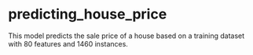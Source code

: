 # predicting_house_price
This model predicts the sale price of a house based on a training dataset with 80 features and 1460 instances.
